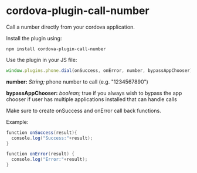 cordova-plugin-call-number
=======================

Call a number directly from your cordova application.

Install the plugin using:

``` 
npm install cordova-plugin-call-number
```

Use the plugin in your JS file:
``` javascript
window.plugins.phone.dial(onSuccess, onError, number, bypassAppChooser);
```

**number:** *String;* phone number to call (e.g. "1234567890")

**bypassAppChooser:** *boolean;* true if you always wish to bypass the app chooser if user has multiple applications installed that can handle calls

Make sure to create onSuccess and onError call back functions.

Example:
``` java
function onSuccess(result){
  console.log("Success:"+result);
}

function onError(result) {
  console.log("Error:"+result);
}
```
